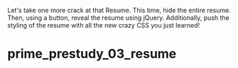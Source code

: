 Let's take one more crack at that Resume. This time, hide the entire resume. Then, using a button, reveal the resume using jQuery. Additionally, push the styling of the resume with all the new crazy CSS you just learned!
# prime_prestudy_03_resume
